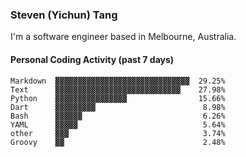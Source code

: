 ### Steven (Yichun) Tang

I'm a software engineer based in Melbourne, Australia.

#### Personal Coding Activity (past 7 days)
```
Markdown  ▓▓▓▓▓▓▓▓▓▓▓▓▓▓▓▓▓▓▓▓▓▓▓▓▓▓▓▓▓▓  29.25%
Text      ▓▓▓▓▓▓▓▓▓▓▓▓▓▓▓▓▓▓▓▓▓▓▓▓▓▓▓▓    27.98%
Python    ▓▓▓▓▓▓▓▓▓▓▓▓▓▓▓▓                15.66%
Dart      ▓▓▓▓▓▓▓▓▓                        8.98%
Bash      ▓▓▓▓▓▓                           6.26%
YAML      ▓▓▓▓▓                            5.64%
other     ▓▓▓                              3.74%
Groovy    ▓▓                               2.48%
```
